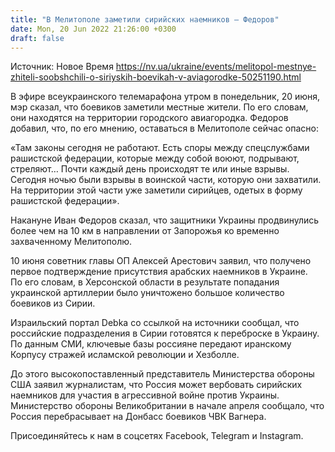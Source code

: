 ```yaml
---
title: "В Мелитополе заметили сирийских наемников — Федоров"
date: Mon, 20 Jun 2022 21:26:00 +0300
draft: false
---
```

Источник: Новое Время https://nv.ua/ukraine/events/melitopol-mestnye-zhiteli-soobshchili-o-siriyskih-boevikah-v-aviagorodke-50251190.html


 В эфире всеукраинского телемарафона утром в понедельник, 20 июня, мэр сказал, что боевиков заметили местные жители. По его словам, они находятся на территории городского авиагородка. Федоров добавил, что, по его мнению, оставаться в Мелитополе сейчас опасно:

«Там законы сегодня не работают. Есть споры между спецслужбами рашистской федерации, которые между собой воюют, подрывают, стреляют… Почти каждый день происходят те или иные взрывы. Сегодня ночью были взрывы в воинской части, которую они захватили. На территории этой части уже заметили сирийцев, одетых в форму рашистской федерации».

Накануне Иван Федоров сказал, что защитники Украины продвинулись более чем на 10 км в направлении от Запорожья ко временно захваченному Мелитополю.

10 июня советник главы ОП Алексей Арестович заявил, что получено первое подтверждение присутствия арабских наемников в Украине. По его словам, в Херсонской области в результате попадания украинской артиллерии было уничтожено большое количество боевиков из Сирии.

Израильский портал Debka со ссылкой на источники сообщал, что российские подразделения в Сирии готовятся к переброске в Украину. По данным СМИ, ключевые базы россияне передают иранскому Корпусу стражей исламской революции и Хезболле.

До этого высокопоставленный представитель Министерства обороны США заявил журналистам, что Россия может вербовать сирийских наемников для участия в агрессивной войне против Украины. Министерство обороны Великобритании в начале апреля сообщало, что Россия перебрасывает на Донбасс боевиков ЧВК Вагнера.

Присоединяйтесь к нам в соцсетях Facebook, Telegram и Instagram.
